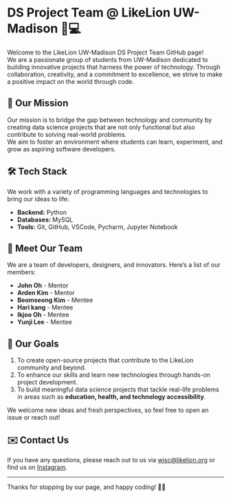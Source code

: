 # DS Project Team @ LikeLion UW-Madison 🦁💻
Welcome to the LikeLion UW-Madison DS Project Team GitHub page!  
We are a passionate group of students from UW-Madison dedicated to building innovative projects that harness the power of technology. Through collaboration, creativity, and a commitment to excellence, we strive to make a positive impact on the world through code.

## 🌟 Our Mission
Our mission is to bridge the gap between technology and community by creating data science projects that are not only functional but also contribute to solving real-world problems.  
We aim to foster an environment where students can learn, experiment, and grow as aspiring software developers.

<!--
## 💼 Our Projects 
### 1. Project Name - [Brief description of the project]
   - **Technologies:** React Native, Flask, etc.
   - **Goal:** Briefly describe the purpose of this project and what problem it addresses.
-->

## 🛠️ Tech Stack
We work with a variety of programming languages and technologies to bring our ideas to life:
- **Backend:** Python
- **Databases:** MySQL
- **Tools:** Git, GitHub, VSCode, Pycharm, Jupyter Notebook


## 👥 Meet Our Team
We are a team of developers, designers, and innovators. Here’s a list of our members:
- **John Oh** - Mentor
- **Arden Kim** - Mentor
- **Beomseong Kim** - Mentee
- **Hari kang** - Mentee
- **Ikjoo Oh** - Mentee
- **Yunji Lee** - Mentee

## 🎯 Our Goals
1. To create open-source projects that contribute to the LikeLion community and beyond.
2. To enhance our skills and learn new technologies through hands-on project development.
3. To build meaningful data science projects that tackle real-life problems in areas such as **education, health, and technology accessibility**.

We welcome new ideas and fresh perspectives, so feel free to open an issue or reach out!

## ✉️ Contact Us
If you have any questions, please reach out to us via [wisc@likelion.org](mailto:wisc@likelion.org) or find us on [Instagram](https://www.instagram.com/likelion_wisconsin/).

---

Thanks for stopping by our page, and happy coding! 🧑‍💻
